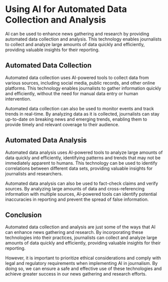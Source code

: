 Using AI for Automated Data Collection and Analysis
==============================================================================================================

AI can be used to enhance news gathering and research by providing automated data collection and analysis. This technology enables journalists to collect and analyze large amounts of data quickly and efficiently, providing valuable insights for their reporting.

Automated Data Collection
-------------------------

Automated data collection uses AI-powered tools to collect data from various sources, including social media, public records, and other online platforms. This technology enables journalists to gather information quickly and efficiently, without the need for manual data entry or human intervention.

Automated data collection can also be used to monitor events and track trends in real-time. By analyzing data as it is collected, journalists can stay up-to-date on breaking news and emerging trends, enabling them to provide timely and relevant coverage to their audience.

Automated Data Analysis
-----------------------

Automated data analysis uses AI-powered tools to analyze large amounts of data quickly and efficiently, identifying patterns and trends that may not be immediately apparent to humans. This technology can be used to identify correlations between different data sets, providing valuable insights for journalists and researchers.

Automated data analysis can also be used to fact-check claims and verify sources. By analyzing large amounts of data and cross-referencing information with multiple sources, AI-powered tools can identify potential inaccuracies in reporting and prevent the spread of false information.

Conclusion
----------

Automated data collection and analysis are just some of the ways that AI can enhance news gathering and research. By incorporating these technologies into their practices, journalists can collect and analyze large amounts of data quickly and efficiently, providing valuable insights for their reporting.

However, it is important to prioritize ethical considerations and comply with legal and regulatory requirements when implementing AI in journalism. By doing so, we can ensure a safe and effective use of these technologies and achieve greater success in our news gathering and research efforts.

